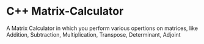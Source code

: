 # C++ Matrix-Calculator
A Matrix Calculator in which you perform various opertions on matrices, like Addition, Subtraction, Multiplication, Transpose, Determinant, Adjoint
